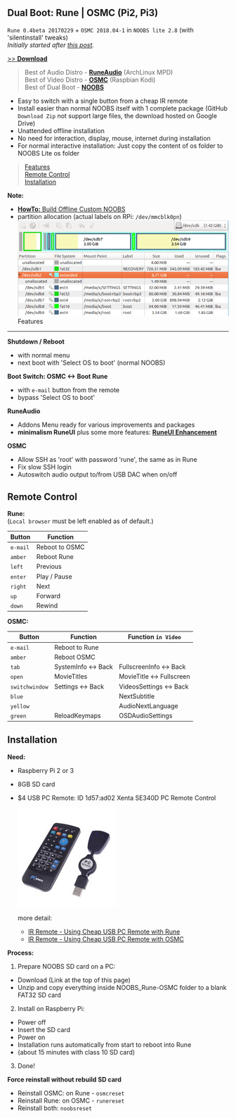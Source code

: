Dual Boot: Rune | OSMC (Pi2, Pi3)
---

`Rune 0.4beta 20170229` + `OSMC 2018.04-1` in `NOOBS lite 2.8` (with 'silentinstall' tweaks)  
_Initially started after [this post](http://www.runeaudio.com/forum/post20211.html?hilit=dual%20boot#p15341)._

[>> **Download**](https://drive.google.com/open?id=0B9KEjMAuGbejUnZaa2lOakFYYnM)  

> Best of Audio Distro - [**RuneAudio**](http://www.runeaudio.com/) (ArchLinux MPD)  
> Best of Video Distro - [**OSMC**](https://osmc.tv/) (Raspbian Kodi)  
> Best of Dual Boot - [**NOOBS**](https://www.raspberrypi.org/downloads/noobs/)

- Easy to switch with a single button from a cheap IR remote
- Install easier than normal NOOBS itself with 1 complete package (GitHub `Download Zip` not support large files, the download hosted on  Google Drive)
- Unattended offline installation
- No need for interaction, display, mouse, internet during installation  
- For normal interactive installation: Just copy the content of os folder to NOOBS Lite os folder

>[Features](#features)  
>[Remote Control](#remote-control)  
>[Installation](#installation)  

**Note:**  
- [**HowTo:** Build Offline Custom NOOBS](https://github.com/rern/RPi2-3.Dual.Boot-Rune.OSMC/blob/master/HowToBuild.md)  
- partition allocation (actual labels on RPi: `/dev/mmcblk0pn`)  
![partitions](https://github.com/rern/_assets/blob/master/RPi2-3.Dual.Boot-Rune.OSMC/NOOBS_partitions.PNG)  
Features
---

**Shutdown / Reboot**
- with normal menu
- next boot with 'Select OS to boot' (normal NOOBS)
		
**Boot Switch: OSMC <-> Boot Rune**
- with `e-mail` button from the remote
- bypass 'Select OS to boot'

**RuneAudio**  
- Addons Menu ready for various improvements and packages
- **minimalism RuneUI** plus some more features: [**RuneUI Enhancement**](https://github.com/rern/RuneUI_enhancement)  

**OSMC**
- Allow SSH as 'root' with password 'rune', the same as in Rune
- Fix slow SSH login
- Autoswitch audio output to/from USB DAC when on/off

Remote Control
---

**Rune:**  
(`Local browser` must be left enabled as of default.)  

|	Button		|	Function
|	------------|	--------------
|	`e-mail`	|	Reboot to OSMC
|	`amber`	    |	Reboot Rune
|	`left`		|	Previous
|	`enter`		|	Play / Pause
|	`right`		|	Next
|	`up`		|	Forward
|	`down`		|	Rewind
		
**OSMC:**

|	Button		    |	Function		    |	Function `in Video`
|	----------------|	--------------------|	---------------------------
|	`e-mail`	    |	Reboot to Rune		|
|	`amber`	        |	Reboot OSMC		    |
|	`tab`		    |	SystemInfo <-> Back	|	FullscreenInfo <-> Back
|	`open`		    |	MovieTitles		    |	MovieTitle <-> Fullscreen
|	`switchwindow`	|	Settings <-> Back	|	VideosSettings <-> Back
|	`blue`		    |				        |	NextSubtitle
|	`yellow`	    |				        |	AudioNextLanguage
|	`green`		    |	ReloadKeymaps		|	OSDAudioSettings


Installation
---

**Need:**

- Raspberry Pi 2 or 3
- 8GB SD card
- $4 USB PC Remote: ID 1d57:ad02 Xenta SE340D PC Remote Control
		
    ![remote](https://github.com/rern/_assets/blob/master/RPi2-3.Dual.Boot-Rune.OSMC/irremote.jpg)
    
    more detail:
    * [IR Remote - Using Cheap USB PC Remote with Rune](http://www.runeaudio.com/forum/ir-remote-using-cheap-usb-pc-remote-with-rune-t3901.html)
    * [IR Remote - Using Cheap USB PC Remote with OSMC](https://discourse.osmc.tv/t/ir-remote-using-cheap-usb-pc-remote-with-osmc/18695)

**Process:**

1. Prepare NOOBS SD card on a PC:
 * Download (Link at the top of this page)
 * Unzip and copy everything inside NOOBS_Rune-OSMC folder to a blank FAT32 SD card

2. Install on Raspberry Pi:
 * Power off
 * Insert the SD card
 * Power on
 * Installation runs automatically from start to reboot into Rune
 * (about 15 minutes with class 10 SD card)

3. Done!

**Force reinstall without rebuild SD card**  
- Reinstall OSMC: on Rune - `osmcreset`  
- Reinstall Rune: on OSMC - `runereset`  
- Reinstall both: `noobsreset`  
